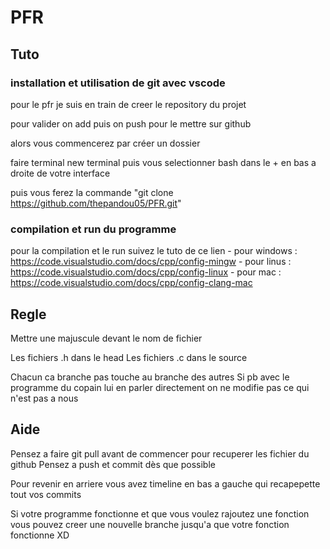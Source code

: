 # PFR

## Tuto

### installation et utilisation de git avec vscode

pour le pfr je suis en train de creer le repository du projet

pour valider on add puis on push pour le mettre sur github

alors vous commencerez par créer un dossier

faire terminal new terminal
puis vous selectionner bash dans le + en bas a droite de votre interface

puis vous ferez la commande "git clone https://github.com/thepandou05/PFR.git"

### compilation et run du programme

pour la compilation et le run suivez le tuto de ce lien - pour windows : https://code.visualstudio.com/docs/cpp/config-mingw
                                                        - pour linus :  https://code.visualstudio.com/docs/cpp/config-linux
                                                        - pour mac : https://code.visualstudio.com/docs/cpp/config-clang-mac


## Regle

Mettre une majuscule devant le nom de fichier

Les fichiers .h dans le head 
Les fichiers .c dans le source

Chacun ca branche pas touche au branche des autres 
Si pb avec le programme du copain lui en parler directement on ne modifie pas ce qui n'est pas a nous 

## Aide

Pensez a faire git pull avant de commencer pour recuperer les fichier du github
Pensez a push et commit dès que possible 

Pour revenir en arriere vous avez timeline en bas a gauche qui recapepette tout vos commits 

Si votre programme fonctionne et que vous voulez rajoutez une fonction vous pouvez creer une nouvelle branche jusqu'a que votre fonction fonctionne XD